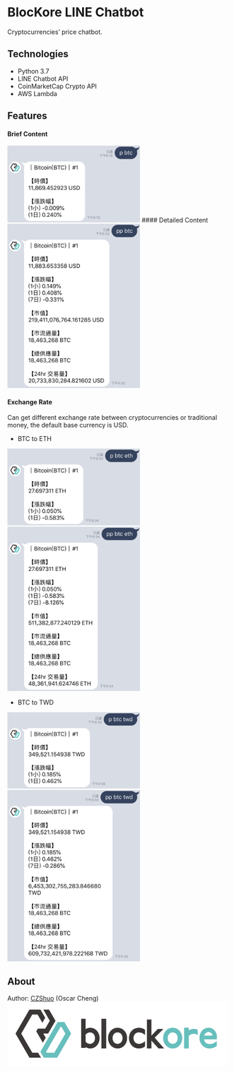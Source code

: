 # BlocKore LINE Chatbot
Cryptocurrencies’ price chatbot.

## Technologies
- Python 3.7
- LINE Chatbot API
- CoinMarketCap Crypto API
- AWS Lambda

## Features
#### Brief Content
<img src="/md/pbtc.jpg" width="300px">
#### Detailed Content
<img src="/md/ppbtc.jpg" width="300px">

#### Exchange Rate
Can get different exchange rate between cryptocurrencies or traditional money, the default base currency is USD.
- BTC to ETH

<img src="/md/pbtceth.jpg" width="300px">
<img src="/md/ppbtceth.jpg" width="300px">

- BTC to TWD

<img src="/md/pbtctwd.jpg" width="300px">
<img src="/md/ppbtctwd.jpg" width="300px">


## About
Author: [CZShuo](https://github.com/CZShuo) (Oscar Cheng)
<a href="https://www.blockore.io/zh-tw/"><img src="/md/logo.png" title="BlocKore" width="500px"/></a>